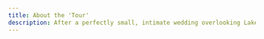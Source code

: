 ```yaml
---
title: About the 'Tour'
description: After a perfectly small, intimate wedding overlooking Lake Tahoe on October 13th, 2017, Becca and Dan want to travel around to various places of the country to celebrate with their friends and extended families — thus, the birth of the 'Loman Love Tour' concept.
---
```


